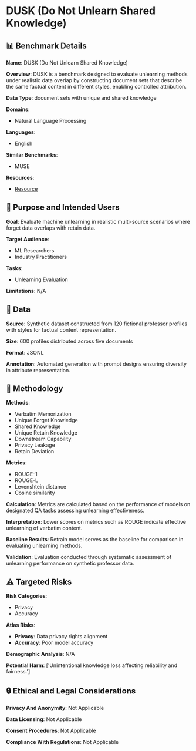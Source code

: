 # DUSK (Do Not Unlearn Shared Knowledge)

## 📊 Benchmark Details

**Name**: DUSK (Do Not Unlearn Shared Knowledge)

**Overview**: DUSK is a benchmark designed to evaluate unlearning methods under realistic data overlap by constructing document sets that describe the same factual content in different styles, enabling controlled attribution.

**Data Type**: document sets with unique and shared knowledge

**Domains**:
- Natural Language Processing

**Languages**:
- English

**Similar Benchmarks**:
- MUSE

**Resources**:
- [Resource](https://ai-isl.github.io/dusk)

## 🎯 Purpose and Intended Users

**Goal**: Evaluate machine unlearning in realistic multi-source scenarios where forget data overlaps with retain data.

**Target Audience**:
- ML Researchers
- Industry Practitioners

**Tasks**:
- Unlearning Evaluation

**Limitations**: N/A

## 💾 Data

**Source**: Synthetic dataset constructed from 120 fictional professor profiles with styles for factual content representation.

**Size**: 600 profiles distributed across five documents

**Format**: JSONL

**Annotation**: Automated generation with prompt designs ensuring diversity in attribute representation.

## 🔬 Methodology

**Methods**:
- Verbatim Memorization
- Unique Forget Knowledge
- Shared Knowledge
- Unique Retain Knowledge
- Downstream Capability
- Privacy Leakage
- Retain Deviation

**Metrics**:
- ROUGE-1
- ROUGE-L
- Levenshtein distance
- Cosine similarity

**Calculation**: Metrics are calculated based on the performance of models on designated QA tasks assessing unlearning effectiveness.

**Interpretation**: Lower scores on metrics such as ROUGE indicate effective unlearning of verbatim content.

**Baseline Results**: Retrain model serves as the baseline for comparison in evaluating unlearning methods.

**Validation**: Evaluation conducted through systematic assessment of unlearning performance on synthetic professor data.

## ⚠️ Targeted Risks

**Risk Categories**:
- Privacy
- Accuracy

**Atlas Risks**:
- **Privacy**: Data privacy rights alignment
- **Accuracy**: Poor model accuracy

**Demographic Analysis**: N/A

**Potential Harm**: ['Unintentional knowledge loss affecting reliability and fairness.']

## 🔒 Ethical and Legal Considerations

**Privacy And Anonymity**: Not Applicable

**Data Licensing**: Not Applicable

**Consent Procedures**: Not Applicable

**Compliance With Regulations**: Not Applicable
